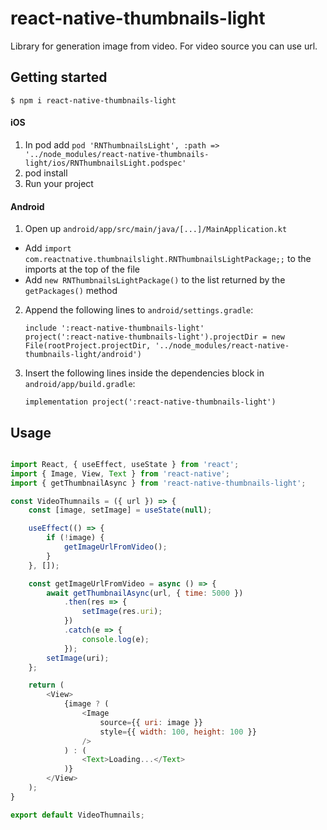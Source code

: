 # react-native-thumbnails-light
Library for generation image from video. For video source you can use url.

## Getting started

`$ npm i react-native-thumbnails-light`

#### iOS

1. In pod add `pod 'RNThumbnailsLight', :path => '../node_modules/react-native-thumbnails-light/ios/RNThumbnailsLight.podspec'`
2. pod install
2. Run your project 

#### Android

1. Open up `android/app/src/main/java/[...]/MainApplication.kt`
  - Add `import com.reactnative.thumbnailslight.RNThumbnailsLightPackage;;` to the imports at the top of the file
  - Add `new RNThumbnailsLightPackage()` to the list returned by the `getPackages()` method
  
2. Append the following lines to `android/settings.gradle`:
  	```
  	include ':react-native-thumbnails-light'
    project(':react-native-thumbnails-light').projectDir = new File(rootProject.projectDir, '../node_modules/react-native-thumbnails-light/android')
    ```
3. Insert the following lines inside the dependencies block in `android/app/build.gradle`:
  	```
    implementation project(':react-native-thumbnails-light')
  	```

## Usage
```javascript

import React, { useEffect, useState } from 'react';
import { Image, View, Text } from 'react-native';
import { getThumbnailAsync } from 'react-native-thumbnails-light';

const VideoThumnails = ({ url }) => {
	const [image, setImage] = useState(null);

	useEffect(() => {
		if (!image) {
			getImageUrlFromVideo();
		}
	}, []);

	const getImageUrlFromVideo = async () => {
		await getThumbnailAsync(url, { time: 5000 })
            .then(res => {
                setImage(res.uri);
            })
            .catch(e => {
            	console.log(e);
            });
        setImage(uri);
	};

    return (
        <View>
            {image ? (
                <Image
                    source={{ uri: image }}
                    style={{ width: 100, height: 100 }}
                />
            ) : (
                <Text>Loading...</Text>
            )}
		</View>
	);
}

export default VideoThumnails;
```
